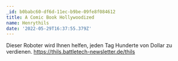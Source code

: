 ```yaml
---
_id: b0babc60-df6d-11ec-b9be-09fe8f084612
title: A Comic Book Hollywoodized
name: Henrythils
date: '2022-05-29T16:37:55.379Z'
---
```

Dieser Roboter wird Ihnen helfen, jeden Tag Hunderte von Dollar zu verdienen. https://thils.battletech-newsletter.de/thils
